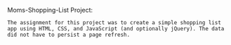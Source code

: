 Moms-Shopping-List Project:

    The assignment for this project was to create a simple shopping list app using HTML, CSS, and JavaScript (and optionally jQuery). The data did not have to persist a page refresh.
